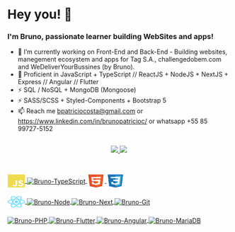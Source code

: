 # Hey you! 👋

### I'm Bruno, passionate learner building WebSites and apps!


- 🔭 I’m currently working on Front-End and Back-End - Building websites, manegement ecosystem and apps for Tag S.A., challengedobem.com and WeDeliverYourBussines (by Bruno). 
- 🌱 Proficient in JavaScript + TypeScript // ReactJS + NodeJS + NextJS + Express // Angular // Flutter 
- ⚡ SQL / NoSQL + MongoDB (Mongoose) 
- ⚡ SASS/SCSS + Styled-Components + Bootstrap 5
- 📫 Reach me bpatriciocosta@gmail.com or https://www.linkedin.com/in/brunopatricioc/ or whatsapp +55 85 99727-5152

##

<div align="center">

  <a href="https://github.com/devbpatriciocosta">
  <img height="180em" src="https://github-readme-stats.vercel.app/api?username=devbpatriciocosta&show_icons=true&theme=dark&include_all_commits=true&count_private=true"/>
  <img height="180em" src="https://github-readme-stats.vercel.app/api/top-langs/?username=devbpatriciocosta&layout=compact&langs_count=7&theme=dark"/>
  
</div>

##

<div style="display: inline_block"><br>

  <img align="center" alt="Bruno-Js" height="30" width="40" src="https://raw.githubusercontent.com/devicons/devicon/master/icons/javascript/javascript-plain.svg">
  <img align="center" alt="Bruno-TypeScript" height="30" width="40" src="https://cdn.worldvectorlogo.com/logos/typescript-2.svg">
  <img align="center" alt="Bruno-HTML" height="30" width="40" src="https://raw.githubusercontent.com/devicons/devicon/master/icons/html5/html5-original.svg">
  <img align="center" alt="Bruno-CSS" height="30" width="40" src="https://raw.githubusercontent.com/devicons/devicon/master/icons/css3/css3-original.svg">
  <br></br>
  <img align="center" alt="Bruno-React" height="30" width="40" src="https://raw.githubusercontent.com/devicons/devicon/master/icons/react/react-original.svg">
  <img align="center" alt="Bruno-Node" height="30" width="40" src="https://www.svgrepo.com/download/354119/nodejs-icon.svg">
  <img align="center" alt="Bruno-Next" height="30" width="40" src="https://www.svgrepo.com/show/368858/nextjs.svg">
  <img align="center" alt="Bruno-Git" height="30" width="40" src="https://www.logo.wine/a/logo/GitHub/GitHub-Logo.wine.svg">
  <br></br>
  <img align="center" alt="Bruno-PHP" height="30" width="40" src="https://upload.wikimedia.org/wikipedia/commons/thumb/2/27/PHP-logo.svg/1280px-PHP-logo.svg.png">
  <img align="center" alt="Bruno-Flutter" height="30" width="40" src="https://www.logo.wine/a/logo/GitHub/GitHub-Logo.wine.svg">
  <img align="center" alt="Bruno-Angular" height="30" width="40" src="https://www.logo.wine/a/logo/GitHub/GitHub-Logo.wine.svg">
  <img align="center" alt="Bruno-MariaDB" height="30" width="40" src="https://www.logo.wine/a/logo/GitHub/GitHub-Logo.wine.svg">
  
</div>
